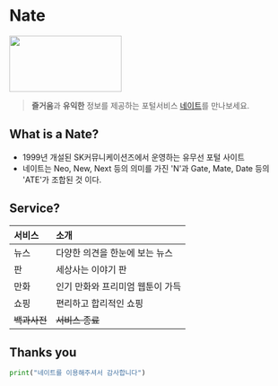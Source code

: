 # Nate 
<img src="https://img1.daumcdn.net/thumb/R800x0/?scode=mtistory2&fname=https%3A%2F%2Fk.kakaocdn.net%2Fdn%2FTyLPc%2Fbtqw8B8756m%2FBsp5Vk1DqASQiCNbCpMhck%2Fimg.jpg" width="200" height="100">

> **즐거움**과 **유익한** 정보를 제공하는 포털서비스 [네이트](www.nate.com"네이트")를 만나보세요.  

## What is a Nate?

- 1999년 개설된 SK커뮤니케이션즈에서 운영하는 유무선 포털 사이트
- 네이트는 Neo, New, Next 등의 의미를 가진 'N'과 Gate, Mate, Date 등의 'ATE'가 조합된 것 이다.

## Service?
|서비스|소개|
|:---|:---|
|뉴스|다양한 의견을 한눈에 보는 뉴스|
|판|세상사는 이야기 판|
|만화|인기 만화와 프리미엄 웹툰이 가득|
|쇼핑|편리하고 합리적인 쇼핑|
|~~백과사전~~|~~서비스 종료~~|

## Thanks you
```python
print("네이트를 이용해주셔서 감사합니다")
```
